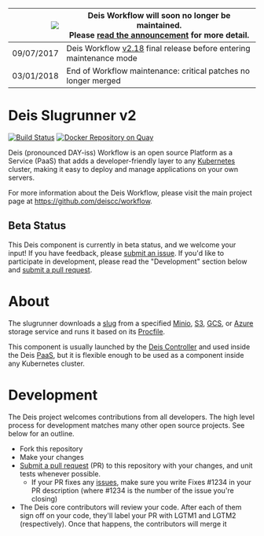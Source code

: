 
|![](https://upload.wikimedia.org/wikipedia/commons/thumb/1/17/Warning.svg/156px-Warning.svg.png) | Deis Workflow will soon no longer be maintained.<br />Please [read the announcement](https://deis.cc/blog/2017/deis-workflow-final-release/) for more detail. |
|---:|---|
| 09/07/2017 | Deis Workflow [v2.18][] final release before entering maintenance mode |
| 03/01/2018 | End of Workflow maintenance: critical patches no longer merged |

# Deis Slugrunner v2
[![Build Status](https://ci.deis.cc/job/slugrunner/badge/icon)](https://ci.deis.cc/job/slugrunner)
[![Docker Repository on Quay](https://quay.io/repository/deiscc/slugrunner/status "Docker Repository on Quay")](https://quay.io/repository/deiscc/slugrunner)

Deis (pronounced DAY-iss) Workflow is an open source Platform as a Service (PaaS) that adds a developer-friendly layer to any [Kubernetes](http://kubernetes.io) cluster, making it easy to deploy and manage applications on your own servers.

For more information about the Deis Workflow, please visit the main project page at https://github.com/deiscc/workflow.

## Beta Status

This Deis component is currently in beta status, and we welcome your input! If you have feedback, please [submit an issue][issues]. If you'd like to participate in development, please read the "Development" section below and [submit a pull request][prs].

# About

The slugrunner downloads a [slug](https://devcenter.heroku.com/articles/slug-compiler) from a specified [Minio][minio], [S3][s3], [GCS][gcs], or [Azure][azure] storage service and runs it based on its [Procfile](https://devcenter.heroku.com/articles/procfile).

This component is usually launched by the [Deis Controller](https://github.com/deiscc/controller) and used inside the Deis [PaaS](https://en.wikipedia.org/wiki/Platform_as_a_service), but it is flexible enough to be used as a component inside any Kubernetes cluster.

# Development

The Deis project welcomes contributions from all developers. The high level process for development matches many other open source projects. See below for an outline.

* Fork this repository
* Make your changes
* [Submit a pull request][prs] (PR) to this repository with your changes, and unit tests whenever possible.
  * If your PR fixes any [issues][issues], make sure you write Fixes #1234 in your PR description (where #1234 is the number of the issue you're closing)
* The Deis core contributors will review your code. After each of them sign off on your code, they'll label your PR with LGTM1 and LGTM2 (respectively). Once that happens, the contributors will merge it

[issues]: https://github.com/deiscc/slugrunner/issues
[prs]: https://github.com/deiscc/slugrunner/pulls
[minio]: https://minio.io/
[s3]: https://aws.amazon.com/s3/
[gcs]: https://cloud.google.com/storage/
[azure]: https://azure.microsoft.com/services/storage/
[v2.18]: https://github.com/deiscc/workflow/releases/tag/v2.18.0
